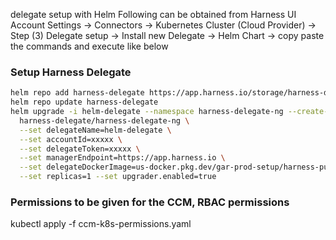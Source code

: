 
delegate setup with Helm
Following can be obtained from Harness UI
    Account Settings ->
        Connectors ->
            Kubernetes Cluster (Cloud Provider) ->
                Step (3) Delegate setup ->
                    Install new Delegate ->
                        Helm Chart -> copy paste the commands and execute like below

### Setup Harness Delegate
```bash
helm repo add harness-delegate https://app.harness.io/storage/harness-download/delegate-helm-chart/
helm repo update harness-delegate
helm upgrade -i helm-delegate --namespace harness-delegate-ng --create-namespace \
  harness-delegate/harness-delegate-ng \
  --set delegateName=helm-delegate \
  --set accountId=xxxxx \
  --set delegateToken=xxxxx \
  --set managerEndpoint=https://app.harness.io \
  --set delegateDockerImage=us-docker.pkg.dev/gar-prod-setup/harness-public/harness/delegate:25.06.86100 \
  --set replicas=1 --set upgrader.enabled=true
```

### Permissions to be given for the CCM, RBAC permissions
kubectl apply -f ccm-k8s-permissions.yaml

